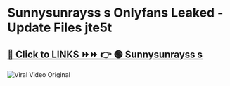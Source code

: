 
 # Sunnysunrayss s Onlyfans Leaked - Update Files jte5t

## <h2><a href="https://clipsfans.com/Sunnysunrayss_s&ref=git">🔗 Click to LINKS ⏩⏩ 👉 🟢 Sunnysunrayss s </a></h2>

<a href="https://clipsfans.com/Sunnysunrayss_s&ref=git" rel="nofollow" data-target="animated-image.originalLink"><img src="https://i.ibb.co.com/xMMVF88/686577567.gif" alt="Viral Video Original" style="max-width: 100%; display: inline-block;" data-target="animated-image.originalImage"></a>

